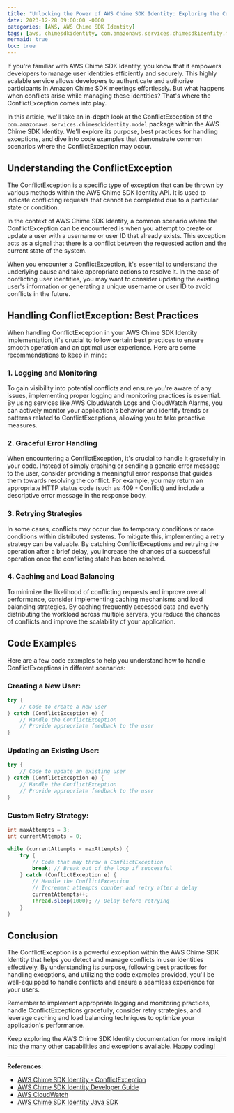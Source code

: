 ```yaml
---
title: "Unlocking the Power of AWS Chime SDK Identity: Exploring the ConflictException"
date: 2023-12-28 09:00:00 -0000
categories: [AWS, AWS Chime SDK Identity]
tags: [aws, chimesdkidentity, com.amazonaws.services.chimesdkidentity.model]
mermaid: true
toc: true
---
```



If you're familiar with AWS Chime SDK Identity, you know that it empowers developers to manage user identities efficiently and securely. This highly scalable service allows developers to authenticate and authorize participants in Amazon Chime SDK meetings effortlessly. But what happens when conflicts arise while managing these identities? That's where the ConflictException comes into play.

In this article, we'll take an in-depth look at the ConflictException of the `com.amazonaws.services.chimesdkidentity.model` package within the AWS Chime SDK Identity. We'll explore its purpose, best practices for handling exceptions, and dive into code examples that demonstrate common scenarios where the ConflictException may occur.

## Understanding the ConflictException

The ConflictException is a specific type of exception that can be thrown by various methods within the AWS Chime SDK Identity API. It is used to indicate conflicting requests that cannot be completed due to a particular state or condition.

In the context of AWS Chime SDK Identity, a common scenario where the ConflictException can be encountered is when you attempt to create or update a user with a username or user ID that already exists. This exception acts as a signal that there is a conflict between the requested action and the current state of the system.

When you encounter a ConflictException, it's essential to understand the underlying cause and take appropriate actions to resolve it. In the case of conflicting user identities, you may want to consider updating the existing user's information or generating a unique username or user ID to avoid conflicts in the future.

## Handling ConflictException: Best Practices

When handling ConflictException in your AWS Chime SDK Identity implementation, it's crucial to follow certain best practices to ensure smooth operation and an optimal user experience. Here are some recommendations to keep in mind:

### 1. Logging and Monitoring

To gain visibility into potential conflicts and ensure you're aware of any issues, implementing proper logging and monitoring practices is essential. By using services like AWS CloudWatch Logs and CloudWatch Alarms, you can actively monitor your application's behavior and identify trends or patterns related to ConflictExceptions, allowing you to take proactive measures.

### 2. Graceful Error Handling

When encountering a ConflictException, it's crucial to handle it gracefully in your code. Instead of simply crashing or sending a generic error message to the user, consider providing a meaningful error response that guides them towards resolving the conflict. For example, you may return an appropriate HTTP status code (such as 409 - Conflict) and include a descriptive error message in the response body.

### 3. Retrying Strategies

In some cases, conflicts may occur due to temporary conditions or race conditions within distributed systems. To mitigate this, implementing a retry strategy can be valuable. By catching ConflictExceptions and retrying the operation after a brief delay, you increase the chances of a successful operation once the conflicting state has been resolved.

### 4. Caching and Load Balancing

To minimize the likelihood of conflicting requests and improve overall performance, consider implementing caching mechanisms and load balancing strategies. By caching frequently accessed data and evenly distributing the workload across multiple servers, you reduce the chances of conflicts and improve the scalability of your application.

## Code Examples

Here are a few code examples to help you understand how to handle ConflictExceptions in different scenarios:

### Creating a New User:

```java
try {
    // Code to create a new user
} catch (ConflictException e) {
    // Handle the ConflictException
    // Provide appropriate feedback to the user
}
```

### Updating an Existing User:

```java
try {
    // Code to update an existing user
} catch (ConflictException e) {
    // Handle the ConflictException
    // Provide appropriate feedback to the user
}
```

### Custom Retry Strategy:

```java
int maxAttempts = 3;
int currentAttempts = 0;

while (currentAttempts < maxAttempts) {
    try {
        // Code that may throw a ConflictException
        break; // Break out of the loop if successful
    } catch (ConflictException e) {
        // Handle the ConflictException
        // Increment attempts counter and retry after a delay
        currentAttempts++;
        Thread.sleep(1000); // Delay before retrying
    }
}
```

## Conclusion

The ConflictException is a powerful exception within the AWS Chime SDK Identity that helps you detect and manage conflicts in user identities effectively. By understanding its purpose, following best practices for handling exceptions, and utilizing the code examples provided, you'll be well-equipped to handle conflicts and ensure a seamless experience for your users.

Remember to implement appropriate logging and monitoring practices, handle ConflictExceptions gracefully, consider retry strategies, and leverage caching and load balancing techniques to optimize your application's performance.

Keep exploring the AWS Chime SDK Identity documentation for more insight into the many other capabilities and exceptions available. Happy coding!

---

**References:**

- [AWS Chime SDK Identity - ConflictException](https://docs.aws.amazon.com/chime/latest/APIReference/API_identity_ConflictException.html)
- [AWS Chime SDK Identity Developer Guide](https://docs.aws.amazon.com/chime/latest/APIReference/API_chimeidentity_CreateAppInstance.html)
- [AWS CloudWatch](https://aws.amazon.com/cloudwatch/)
- [AWS Chime SDK Identity Java SDK](https://aws.amazon.com/sdk-for-java/)